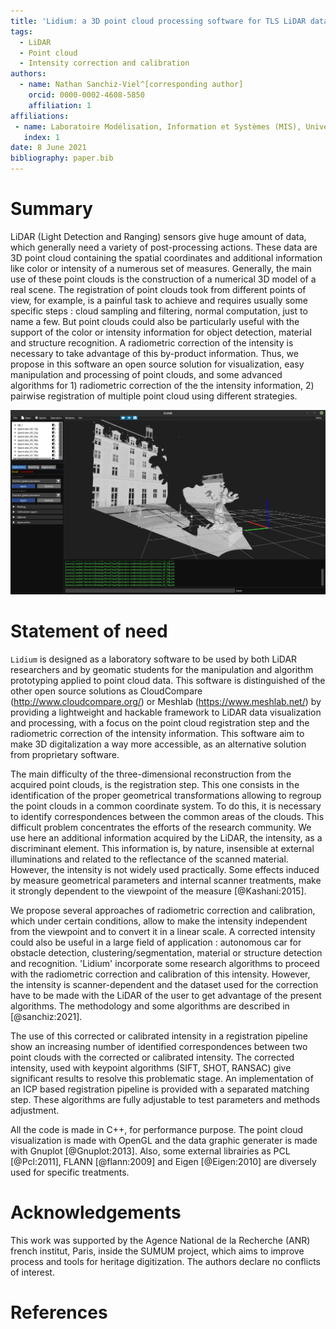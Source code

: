 ```yaml
---
title: 'Lidium: a 3D point cloud processing software for TLS LiDAR data'
tags:
  - LiDAR
  - Point cloud
  - Intensity correction and calibration
authors:
  - name: Nathan Sanchiz-Viel^[corresponding author]
    orcid: 0000-0002-4608-5850
    affiliation: 1
affiliations:
 - name: Laboratoire Modélisation, Information et Systèmes (MIS), Université de Picardie Jules Verne (UPJV), 14 quai de la Somme, 80000 Amiens, France
   index: 1
date: 8 June 2021
bibliography: paper.bib
---
```


# Summary

LiDAR (Light Detection and Ranging) sensors give huge amount of data, which generally need a variety of post-processing actions. These data are 3D point cloud containing the spatial coordinates and additional information like color or intensity of a numerous set of measures. Generally, the main use of these point clouds is the construction of a numerical 3D model of a real scene. The registration of point clouds took from different points of view, for example, is a painful task to achieve and requires usually some specific steps : cloud sampling and filtering, normal computation, just to name a few. But point clouds could also be particularly useful with the support of the color or intensity information for object detection, material and structure recognition. A radiometric correction of the intensity is necessary to take advantage of this by-product information. Thus, we propose in this software an open source solution for visualization, easy manipulation and processing of point clouds, and some advanced algorithms for 1) radiometric correction of the the intensity information, 2) pairwise registration of multiple point cloud using different strategies.

![Point cloud of a sculpture of Niki de Saint Phalle, Angers, France.](image/figure.png)


# Statement of need

`Lidium` is designed as a laboratory software to be used by both LiDAR researchers and by geomatic students for the manipulation and algorithm prototyping applied to point cloud data. This software is distinguished of the other open source solutions as CloudCompare (http://www.cloudcompare.org/) or Meshlab (https://www.meshlab.net/) by providing a lightweight and hackable framework to LiDAR data visualization and processing, with a focus on the point cloud registration step and the radiometric correction of the intensity information. This software aim to make 3D digitalization a way more accessible, as an alternative solution from proprietary software.

The main difficulty of the three-dimensional reconstruction from the acquired point clouds, is the registration step. This one consists in the identification of the proper geometrical transformations allowing to regroup the point clouds in a common coordinate system. To do this, it is necessary to identify correspondences between the common areas of the clouds. This difficult problem concentrates the efforts of the research community. We use here an additional information acquired by the LiDAR, the intensity, as a discriminant element. This information is, by nature, insensible at external illuminations and related to the reflectance of the scanned material. However, the intensity is not widely used practically. Some effects induced by measure geometrical parameters and internal scanner treatments, make it strongly dependent to the viewpoint of the measure [@Kashani:2015]. 

We propose several approaches of radiometric correction and calibration, which under certain conditions, allow to make the intensity independent from the viewpoint and to convert it in a linear scale. A corrected intensity could also be useful in a large field of application : autonomous car for obstacle detection, clustering/segmentation, material or structure detection and recognition. 'Lidium' incorporate some research algorithms to proceed with the radiometric correction and calibration of this intensity. However, the intensity is scanner-dependent and the dataset used for the correction have to be made with the LiDAR of the user to get advantage of the present algorithms. The methodology and some algorithms are described in [@sanchiz:2021].

The use of this corrected or calibrated intensity in a registration pipeline show an increasing number of identified correspondences between two point clouds with the corrected or calibrated intensity. The corrected intensity, used with keypoint algorithms (SIFT, SHOT, RANSAC) give significant results to resolve this problematic stage. An implementation of an ICP based registration pipeline is provided with a separated matching step. These algorithms are fully adjustable to test parameters and methods adjustment.

All the code is made in C++, for performance purpose. The point cloud visualization is made with OpenGL and the data graphic generater is made with Gnuplot [@Gnuplot:2013]. Also, some external librairies as PCL [@Pcl:2011], FLANN [@flann:2009] and Eigen [@Eigen:2010] are diversely used for specific treatments.


# Acknowledgements

This work was supported by the Agence National de la Recherche (ANR) french institut, Paris, inside the SUMUM project, which aims to improve process and tools for heritage digitization. The authors declare no conflicts of interest.


# References
